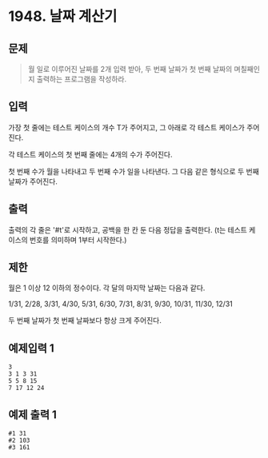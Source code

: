 # 1948. 날짜 계산기
## 문제
> 월 일로 이루어진 날짜를 2개 입력 받아, 두 번째 날짜가 첫 번째 날짜의 며칠째인지 출력하는 프로그램을 작성하라.
## 입력
가장 첫 줄에는 테스트 케이스의 개수 T가 주어지고, 그 아래로 각 테스트 케이스가 주어진다.

각 테스트 케이스의 첫 번째 줄에는 4개의 수가 주어진다.

첫 번째 수가 월을 나타내고 두 번째 수가 일을 나타낸다. 그 다음 같은 형식으로 두 번째 날짜가 주어진다.
## 출력
출력의 각 줄은 '#t'로 시작하고, 공백을 한 칸 둔 다음 정답을 출력한다. (t는 테스트 케이스의 번호를 의미하며 1부터 시작한다.)
## 제한
월은 1 이상 12 이하의 정수이다. 각 달의 마지막 날짜는 다음과 같다.

1/31, 2/28, 3/31, 4/30, 5/31, 6/30, 7/31, 8/31, 9/30, 10/31, 11/30, 12/31

두 번째 날짜가 첫 번째 날짜보다 항상 크게 주어진다.
## 예제입력 1
```
3 
3 1 3 31
5 5 8 15
7 17 12 24  
```
## 예제 출력 1
```
#1 31
#2 103
#3 161
```